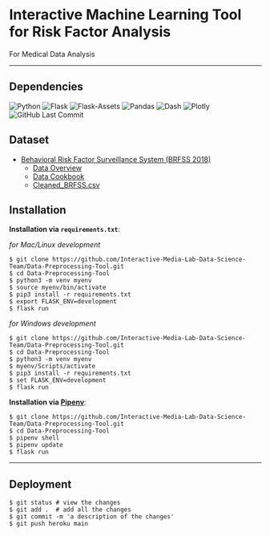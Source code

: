 # Interactive Machine Learning Tool for Risk Factor Analysis

For Medical Data Analysis

---

## Dependencies

![Python](https://img.shields.io/badge/Python-^3.8-blue.svg?logo=python&longCache=true&logoColor=white&colorB=5e81ac&style=flat-square&colorA=4c566a)
![Flask](https://img.shields.io/badge/Flask-1.1.2-blue.svg?longCache=true&logo=flask&style=flat-square&logoColor=white&colorB=5e81ac&colorA=4c566a)
![Flask-Assets](https://img.shields.io/badge/Flask--Assets-v2.0-blue.svg?longCache=true&logo=flask&style=flat-square&logoColor=white&colorB=5e81ac&colorA=4c566a)
![Pandas](https://img.shields.io/badge/Pandas-v1.0.4-blue.svg?longCache=true&logo=python&longCache=true&style=flat-square&logoColor=white&colorB=5e81ac&colorA=4c566a)
![Dash](https://img.shields.io/badge/Dash-v1.12.0-blue.svg?longCache=true&logo=python&longCache=true&style=flat-square&logoColor=white&colorB=5e81ac&colorA=4c566a)
![Plotly](https://img.shields.io/badge/Plotly-v4.8.1-blue.svg?longCache=true&logo=python&longCache=true&style=flat-square&logoColor=white&colorB=5e81ac&colorA=4c566a)
![GitHub Last Commit](https://img.shields.io/github/last-commit/google/skia.svg?style=flat-square&colorA=4c566a&colorB=a3be8c)

## Dataset
* [Behavioral Risk Factor Surveillance System (BRFSS 2018)](https://www.cdc.gov/brfss/annual_data/annual_2018.html)
    + [Data Overview](https://www.cdc.gov/brfss/annual_data/2018/pdf/overview-2018-508.pdf)
    + [Data Cookbook](https://www.cdc.gov/brfss/annual_data/2018/pdf/codebook18_llcp-v2-508.pdf)
    + [Cleaned_BRFSS.csv](https://drive.google.com/file/d/1tNWPT9xW1jc3Qta_h4CGHp9lRbHM1540/view?usp=sharing)

## Installation

**Installation via `requirements.txt`**:

*for Mac/Linux development*
```shell 
$ git clone https://github.com/Interactive-Media-Lab-Data-Science-Team/Data-Preprocessing-Tool.git
$ cd Data-Preprocessing-Tool
$ python3 -m venv myenv
$ source myenv/bin/activate
$ pip3 install -r requirements.txt
$ export FLASK_ENV=development
$ flask run
```

*for Windows development*
```shell 
$ git clone https://github.com/Interactive-Media-Lab-Data-Science-Team/Data-Preprocessing-Tool.git
$ cd Data-Preprocessing-Tool
$ python3 -m venv myenv
$ myenv/Scripts/activate
$ pip3 install -r requirements.txt
$ set FLASK_ENV=development
$ flask run
```

**Installation via [Pipenv](https://pipenv-fork.readthedocs.io/en/latest/)**:

```shell
$ git clone https://github.com/Interactive-Media-Lab-Data-Science-Team/Data-Preprocessing-Tool.git
$ cd Data-Preprocessing-Tool
$ pipenv shell
$ pipenv update
$ flask run
```


-----

## Deployment
```shell
$ git status # view the changes
$ git add .  # add all the changes
$ git commit -m 'a description of the changes'
$ git push heroku main
```

